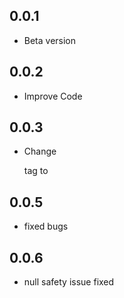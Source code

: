 ## 0.0.1
- Beta version 
## 0.0.2
- Improve Code
## 0.0.3
- Change <p> tag to <span>
## 0.0.5
- fixed bugs
## 0.0.6
- null safety issue fixed
